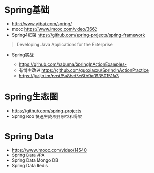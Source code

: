 # Spring基础

- <http://www.yiibai.com/spring/>
- mooc <https://www.imooc.com/video/3662>
- Spring4框架 <https://github.com/spring-projects/spring-framework>

> Developing Java Applications for the Enterprise

- Spring实战

  - <https://github.com/habuma/SpringInActionExamples->
  - 有博主改进 <https://github.com/guoxiaoxu/SpringInActionPractice>
  - <https://juejin.im/post/5a8bef5c6fb9a06350151fa3>

# Spring生态圈

- <https://github.com/spring-projects>
- Spring Roo 快速生成项目原型和骨架

# Spring Data

- <https://www.imooc.com/video/14540>
- Spring Data JPA
- Spring Data Mongo DB
- Spring Data Redis
